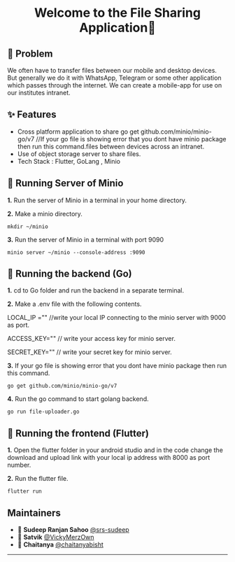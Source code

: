 <h1 align="center">Welcome to the File Sharing Application👋</h1>


## 🤔 Problem
We often have to transfer files between our mobile and desktop devices. But generally we do it with WhatsApp, Telegram or some other application which passes through the internet. We can create a mobile-app for use on our institutes intranet.

## ✨ Features
- Cross platform application to share go get github.com/minio/minio-go/v7 //If your go file is showing error that you dont have minio package then run this command.files between devices across an intranet. 
- Use of object storage server to share files.
- Tech Stack : Flutter, GoLang , Minio

## 📄 Running Server of Minio

**1.** Run the server of Minio in a terminal in your home directory.

**2.** Make a minio directory.
```
mkdir ~/minio
```

**3.** Run the server of Minio in a terminal with port 9090
```
minio server ~/minio --console-address :9090
```
## 📄 Running the backend (Go)


**1.** cd to Go folder and run the backend in a separate terminal.


**2.** Make a .env file with the following contents.

LOCAL_IP ="" //write your local IP connecting to the minio server with 9000 as port.
 
ACCESS_KEY="" // write your access key for minio server.

SECRET_KEY="" // write your secret key for minio server.


**3.** If your go file is showing error that you dont have minio package then run this command.
```
go get github.com/minio/minio-go/v7 
```

**4.** Run the go command to start golang backend.
```
go run file-uploader.go
```

## 📄 Running the frontend (Flutter)


**1.** Open the flutter folder in your android studio and in the code change the download and upload link with your local ip address with 8000 as port number.

**2.** Run the flutter file.
```
flutter run
```
## Maintainers
- 👤 **Sudeep Ranjan Sahoo** [@srs-sudeep](https://github.com/srs-sudeep)
- 👤 **Satvik** [@VickyMerzOwn](https://github.com/VickyMerzOwn)
- 👤 **Chaitanya** [@chaitanyabisht](https://github.com/chaitanyabisht)

---

